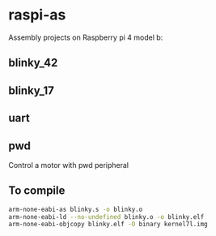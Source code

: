 # raspi-as

Assembly projects on Raspberry pi 4 model b:

## blinky_42

## blinky_17

## uart

## pwd
Control a motor with pwd peripheral

## To compile
```bash
arm-none-eabi-as blinky.s -o blinky.o
arm-none-eabi-ld --no-undefined blinky.o -o blinky.elf
arm-none-eabi-objcopy blinky.elf -O binary kernel7l.img
```
